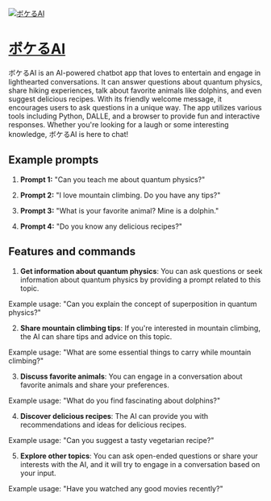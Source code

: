 [![ボケるAI](https://files.oaiusercontent.com/file-7QTAH2XmTU1di8BCM5rG3RUB?se=2123-10-17T10%3A39%3A27Z&sp=r&sv=2021-08-06&sr=b&rscc=max-age%3D31536000%2C%20immutable&rscd=attachment%3B%20filename%3Dccf61687-9d11-470a-b6a2-3e45f9c08116.png&sig=42/LwM9Au5k667UWgm5mPrFrAYZ2%2Ba3wN626U4QVzhc%3D)](https://chat.openai.com/g/g-1R9lqQZmo-bokeruai)

# [ボケるAI](https://chat.openai.com/g/g-1R9lqQZmo-bokeruai)

ボケるAI is an AI-powered chatbot app that loves to entertain and engage in lighthearted conversations. It can answer questions about quantum physics, share hiking experiences, talk about favorite animals like dolphins, and even suggest delicious recipes. With its friendly welcome message, it encourages users to ask questions in a unique way. The app utilizes various tools including Python, DALLE, and a browser to provide fun and interactive responses. Whether you're looking for a laugh or some interesting knowledge, ボケるAI is here to chat!

## Example prompts

1. **Prompt 1:** "Can you teach me about quantum physics?"

2. **Prompt 2:** "I love mountain climbing. Do you have any tips?"

3. **Prompt 3:** "What is your favorite animal? Mine is a dolphin."

4. **Prompt 4:** "Do you know any delicious recipes?"

## Features and commands

1. **Get information about quantum physics**: You can ask questions or seek information about quantum physics by providing a prompt related to this topic.

Example usage: "Can you explain the concept of superposition in quantum physics?"

2. **Share mountain climbing tips**: If you're interested in mountain climbing, the AI can share tips and advice on this topic.

Example usage: "What are some essential things to carry while mountain climbing?"

3. **Discuss favorite animals**: You can engage in a conversation about favorite animals and share your preferences.

Example usage: "What do you find fascinating about dolphins?"

4. **Discover delicious recipes**: The AI can provide you with recommendations and ideas for delicious recipes.

Example usage: "Can you suggest a tasty vegetarian recipe?"

5. **Explore other topics**: You can ask open-ended questions or share your interests with the AI, and it will try to engage in a conversation based on your input.

Example usage: "Have you watched any good movies recently?"